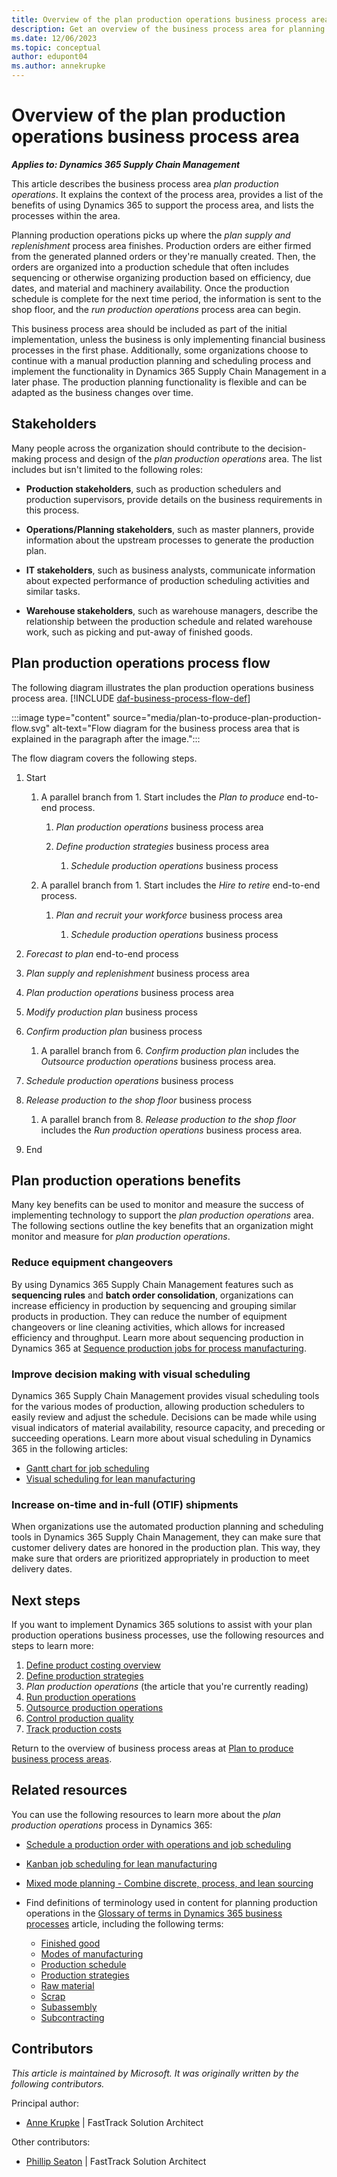 ```yaml
---
title: Overview of the plan production operations business process area
description: Get an overview of the business process area for planning production in the plan to produce end-to-end business process in Dynamics 365 solutions.
ms.date: 12/06/2023
ms.topic: conceptual
author: edupont04
ms.author: annekrupke
---
```

# Overview of the plan production operations business process area

***Applies to: Dynamics 365 Supply Chain Management***

This article describes the business process area *plan production operations*. It explains the context of the process area, provides a list of the benefits of using Dynamics 365 to support the process area, and lists the processes within the area.

Planning production operations picks up where the *plan supply and replenishment* process area finishes. Production orders are either firmed from the generated planned orders or they're manually created. Then, the orders are organized into a production schedule that often includes sequencing or otherwise organizing production based on efficiency, due dates, and material and machinery availability. Once the production schedule is complete for the next time period, the information is sent to the shop floor, and the *run production operations* process area can begin.

This business process area should be included as part of the initial implementation, unless the business is only implementing financial business processes in the first phase. Additionally, some organizations choose to continue with a manual production planning and scheduling process and implement the functionality in Dynamics 365 Supply Chain Management in a later phase. The production planning functionality is flexible and can be adapted as the business changes over time.

## Stakeholders 

Many people across the organization should contribute to the decision-making process and design of the *plan production operations* area. The list includes but isn't limited to the following roles:

- **Production stakeholders**, such as production schedulers and production supervisors, provide details on the business requirements in this process.  

- **Operations/Planning stakeholders**, such as master planners, provide information about the upstream processes to generate the production plan.  

- **IT stakeholders**, such as business analysts, communicate information about expected performance of production scheduling activities and similar tasks.  

- **Warehouse stakeholders**, such as warehouse managers, describe the relationship between the production schedule and related warehouse work, such as picking and put-away of finished goods.  

## Plan production operations process flow 

The following diagram illustrates the plan production operations business process area. [!INCLUDE [daf-business-process-flow-def](~/../shared-content/shared/guidance-includes/daf-business-process-flow-def.md)]

:::image type="content" source="media/plan-to-produce-plan-production-flow.svg" alt-text="Flow diagram for the business process area that is explained in the paragraph after the image.":::

The flow diagram covers the following steps.

1. Start

    1. A parallel branch from 1. Start includes the *Plan to produce* end-to-end process.

        1. *Plan production operations* business process area

        2. *Define production strategies* business process area

            1. *Schedule production operations* business process

    2. A parallel branch from 1. Start includes the *Hire to retire* end-to-end process.

        1. *Plan and recruit your workforce* business process area

            1. *Schedule production operations* business process

2. *Forecast to plan* end-to-end process

3. *Plan supply and replenishment* business process area

4. *Plan production operations* business process area

5. *Modify production plan* business process

6. *Confirm production plan* business process
    
    1. A parallel branch from 6. *Confirm production plan* includes the *Outsource production operations* business process area.

7. *Schedule production operations* business process

8. *Release production to the shop floor* business process

    1. A parallel branch from 8. *Release production to the shop floor* includes the *Run production operations* business process area.

9. End

## Plan production operations benefits

Many key benefits can be used to monitor and measure the success of implementing technology to support the *plan production operations* area. The following sections outline the key benefits that an organization might monitor and measure for *plan production operations*.  

### Reduce equipment changeovers 

By using Dynamics 365 Supply Chain Management features such as **sequencing rules** and **batch order consolidation**, organizations can increase efficiency in production by sequencing and grouping similar products in production. They can reduce the number of equipment changeovers or line cleaning activities, which allows for increased efficiency and throughput. Learn more about sequencing production in Dynamics 365 at [Sequence production jobs for process manufacturing](/dynamics365/supply-chain/production-control/tasks/sequence-production-jobs-process-manufacturing).

### Improve decision making with visual scheduling

Dynamics 365 Supply Chain Management provides visual scheduling tools for the various modes of production, allowing production schedulers to easily review and adjust the schedule. Decisions can be made while using visual indicators of material availability, resource capacity, and preceding or succeeding operations. Learn more about visual scheduling in Dynamics 365 in the following articles:  

- [Gantt chart for job scheduling](/dynamics365/supply-chain/production-control/visual-scheduling-production)  
- [Visual scheduling for lean manufacturing](/dynamics365/supply-chain/production-control/visual-scheduling-lean-manufacturing)  

### Increase on-time and in-full (OTIF) shipments

When organizations use the automated production planning and scheduling tools in Dynamics 365 Supply Chain Management, they can make sure that customer delivery dates are honored in the production plan. This way, they make sure that orders are prioritized appropriately in production to meet delivery dates.

## Next steps

If you want to implement Dynamics 365 solutions to assist with your plan production operations business processes, use the following resources and steps to learn more:

1. [Define product costing overview](design-to-retire-define-product-costing-overview.md)  
2. [Define production strategies](plan-to-produce-define-production-strategies.md)
3. *Plan production operations* (the article that you're currently reading)      
4. [Run production operations](plan-to-produce-execute-production-operations-overview.md)  
5. [Outsource production operations](plan-to-produce-outsource-production-operations-overview.md)  
6. [Control production quality](plan-to-produce-control-production-quality-overview.md)  
7. [Track production costs](plan-to-produce-track-production-costs-overview.md)  

Return to the overview of business process areas at [Plan to produce business process areas](plan-to-produce-areas.md).  

## Related resources

You can use the following resources to learn more about the *plan production operations* process in Dynamics 365:

- [Schedule a production order with operations and job scheduling](/dynamics365/supply-chain/production-control/tasks/schedule-production-order-operations-job-scheduling)  

- [Kanban job scheduling for lean manufacturing](/dynamics365/supply-chain/production-control/lean-manufacturing-kanban-job-scheduling)  

- [Mixed mode planning - Combine discrete, process, and lean sourcing](/dynamics365/supply-chain/production-control/mixed-mode-plan)  

- Find definitions of terminology used in content for planning production operations in the [Glossary of terms in Dynamics 365 business processes](glossary.md) article, including the following terms:  

  - [Finished good](glossary.md#finished-good)  
  - [Modes of manufacturing](glossary.md#modes-of-manufacturing)  
  - [Production schedule](glossary.md#production-schedule)  
  - [Production strategies](glossary.md#production-strategies)  
  - [Raw material](glossary.md#raw-material)  
  - [Scrap](glossary.md#scrap)  
  - [Subassembly](glossary.md#subassembly)  
  - [Subcontracting](glossary.md#subcontracting)  
<!-- ## Tags

*Industries:* Manufacturing (20-39), Wholesale Trade (50-51), Retail Trade (52-59)

*Stakeholders:* IT, Operations, Production, Warehouse

*Products:* Dynamics 365 Supply Chain Management -->

## Contributors

*This article is maintained by Microsoft. It was originally written by the following contributors.*

Principal author:

- [Anne Krupke](https://www.linkedin.com/in/annekrupke/) | FastTrack Solution Architect  

Other contributors:

- [Phillip Seaton](https://www.linkedin.com/in/pbseaton/) | FastTrack Solution Architect  
